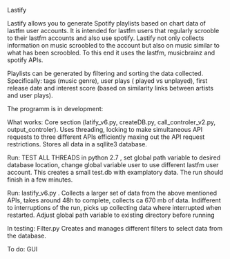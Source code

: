 Lastify

Lastify allows you to generate Spotify playlists based on chart data of lastfm user accounts. It is intended for lastfm users that 
regularly scrooble to their lastfm accounts and also use spotify. Lastify not only collects information on music scroobled to the 
account but also on music similar to what has been scroobled. To this end it uses the lastfm, musicbrainz and spotify APIs.

Playlists can be generated by filtering and sorting the data collected. Specifically: tags (music genre), user plays ( played vs 
unplayed), first release date and interest score (based on similarity links between artists and user plays).

The programm is in development:

What works:
  Core section (latify_v6.py, createDB.py, call_controler_v2.py, output_controler). Uses threading, locking to make simultaneous API 
  requests to three different APIs efficiently maxing out the API request restrictions. Stores all data in a sqllite3 database.

  Run: TEST ALL THREADS in python 2.7 , set global path variable to desired database location, change global variable user to use 
  different lastfm user account. This creates a small test.db with examplatory data. The run should finish in a few minutes.
  
  Run: lastify_v6.py . Collects a larger set of data from the above mentioned APIs, takes around 48h to complete, collects ca 670 mb 
  of data. Indifferent to interruptions of the run, picks up collecting data where interrupted when restarted. Adjust global path 
  variable to existing directory before running

In testing:
  Filter.py Creates and manages different filters to select data from the database. 

To do:
  GUI



